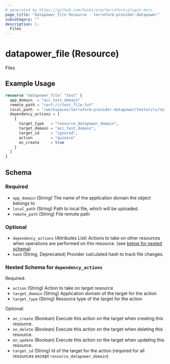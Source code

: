 ```yaml
---
# generated by https://github.com/hashicorp/terraform-plugin-docs
page_title: "datapower_file Resource - terraform-provider-datapower"
subcategory: ""
description: |-
  Files
---
```


# datapower_file (Resource)

Files

## Example Usage

```terraform
resource "datapower_file" "test" {
  app_domain  = "acc_test_domain"
  remote_path = "cert:///test_file.txt"
  local_path  = "/workspaces/terraform-provider-datapower/testutils/test_file.txt"
  dependency_actions = [
    {
      target_type   = "resource_datapower_domain",
      target_domain = "acc_test_domain",
      target_id     = "ignored",
      action        = "quiesce"
      on_create     = true
    }
  ]
}
```

<!-- schema generated by tfplugindocs -->
## Schema

### Required

- `app_domain` (String) The name of the application domain the object belongs to
- `local_path` (String) Path to local file, which will be uploaded.
- `remote_path` (String) File remote path

### Optional

- `dependency_actions` (Attributes List) Actions to take on other resources when operations are performed on this resource. (see [below for nested schema](#nestedatt--dependency_actions))
- `hash` (String, Deprecated) Provider calculated hash to track file changes.

<a id="nestedatt--dependency_actions"></a>
### Nested Schema for `dependency_actions`

Required:

- `action` (String) Action to take on target resource
- `target_domain` (String) Application domain of the target for the action
- `target_type` (String) Resource type of the target for the action

Optional:

- `on_create` (Boolean) Execute this action on the target when creating this resource.
- `on_delete` (Boolean) Execute this action on the target when deleting this resource.
- `on_update` (Boolean) Execute this action on the target when updating this resource.
- `target_id` (String) Id of the target for the action (required for all resources except `resource_datapower_domain`)
